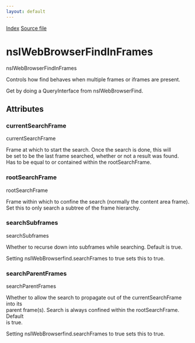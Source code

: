 ```yaml
---
layout: default
---
```

<div id='links'><a href="../index.html">Index</a>
<a href="http://dxr.mozilla.org/mozilla-central/source/embedding/components/find/nsIWebBrowserFind.idl">Source file</a>
</div>

# nsIWebBrowserFindInFrames #
  
nsIWebBrowserFindInFrames  
  
Controls how find behaves when multiple frames or iframes are present.  
  
Get by doing a QueryInterface from nsIWebBrowserFind.  
  

## Attributes ##

### currentSearchFrame ###
  
currentSearchFrame  
  
Frame at which to start the search. Once the search is done, this will  
be set to be the last frame searched, whether or not a result was found.  
Has to be equal to or contained within the rootSearchFrame.  
  

### rootSearchFrame ###
  
rootSearchFrame  
  
Frame within which to confine the search (normally the content area frame).  
Set this to only search a subtree of the frame hierarchy.  
  

### searchSubframes ###
  
searchSubframes  
  
Whether to recurse down into subframes while searching. Default is true.  
  
Setting nsIWebBrowserfind.searchFrames to true sets this to true.  
  

### searchParentFrames ###
  
searchParentFrames  
  
Whether to allow the search to propagate out of the currentSearchFrame into its  
parent frame(s). Search is always confined within the rootSearchFrame. Default  
is true.  
  
Setting nsIWebBrowserfind.searchFrames to true sets this to true.  
  
